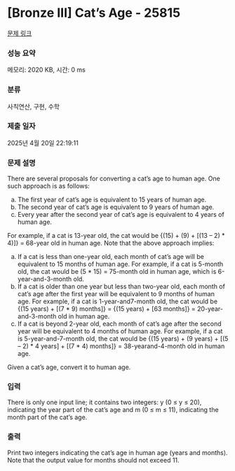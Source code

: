 # [Bronze III] Cat’s Age - 25815 

[문제 링크](https://www.acmicpc.net/problem/25815) 

### 성능 요약

메모리: 2020 KB, 시간: 0 ms

### 분류

사칙연산, 구현, 수학

### 제출 일자

2025년 4월 20일 22:19:11

### 문제 설명

<p>There are several proposals for converting a cat’s age to human age. One such approach is as follows:</p>

<ol style="list-style-type: lower-alpha;">
	<li>The first year of cat’s age is equivalent to 15 years of human age.</li>
	<li>The second year of cat’s age is equivalent to 9 years of human age.</li>
	<li>Every year after the second year of cat’s age is equivalent to 4 years of human age.</li>
</ol>

<p>For example, if a cat is 13-year old, the cat would be {(15) + (9) + [(13 – 2) * 4)]} = 68-year old in human age. Note that the above approach implies:</p>

<ol style="list-style-type: lower-alpha;">
	<li>If a cat is less than one-year old, each month of cat’s age will be equivalent to 15 months of human age. For example, if a cat is 5-month old, the cat would be (5 * 15) = 75-month old in human age, which is 6-year-and-3-month old.</li>
	<li>If a cat is older than one year but less than two-year old, each month of cat’s age after the first year will be equivalent to 9 months of human age. For example, if a cat is 1-year-and7-month old, the cat would be {(15 years) + [(7 * 9) months]} = {(15 years) + [63 months]} = 20-year-and-3-month old in human age.</li>
	<li>If a cat is beyond 2-year old, each month of cat’s age after the second year will be equivalent to 4 months of human age. For example, if a cat is 5-year-and-7-month old, the cat would be {(15 years) + (9 years) + [(5 – 2) * 4 years] + [(7 * 4) months]} = 38-yearand-4-month old in human age.</li>
</ol>

<p>Given a cat’s age, convert it to human age.</p>

### 입력 

 <p>There is only one input line; it contains two integers: y (0 ≤ y ≤ 20), indicating the year part of the cat’s age and m (0 ≤ m ≤ 11), indicating the month part of the cat’s age.</p>

### 출력 

 <p>Print two integers indicating the cat’s age in human age (years and months). Note that the output value for months should not exceed 11.</p>

